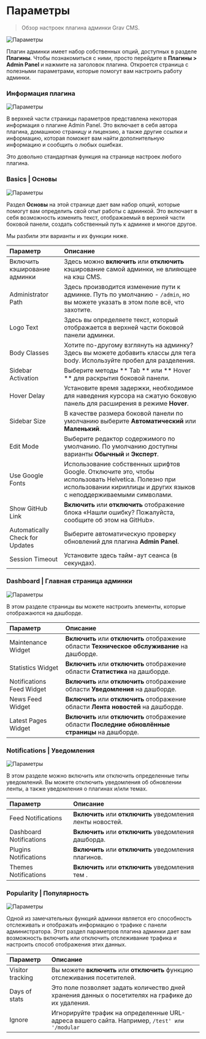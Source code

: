 # Параметры

> Обзор настроек плагина админки Grav CMS.

![Параметры](grav-options1.png)

Плагин админки имеет набор собственных опций, доступных в разделе **Плагины**. Чтобы познакомиться с ними, просто перейдите в **Плагины > Admin Panel** и нажмите на заголовок плагина. Откроется страница с полезными параметрами, которые помогут вам настроить работу админки.

### Информация плагина

![Параметры](grav-options2.png)

В верхней части страницы параметров представлена ​​некоторая информация о плагине Admin Panel. Это включает в себя автора плагина, домашнюю страницу и лицензию, а также другие ссылки и информацию, которая поможет вам найти дополнительную информацию и сообщить о любых ошибках.

Это довольно стандартная функция на странице настроек любого плагина.

### Basics | Основы

![Параметры](grav-options3.png)

Раздел **Основы** на этой странице дает вам набор опций, которые помогут вам определить свой опыт работы с админкой. Это включает в себя возможность изменить текст, отображаемый в верхней части боковой панели, создать собственный путь к админке и многое другое.

Мы разбили эти варианты и их функции ниже.


| Параметр                        | Описание                                                                                                                       |
| :-----                          | :-----                                                                                                                         |
| Включить кэширование админки    | Здесь можно **включить** или **отключить** кэширование самой админки, не влияющее на кэш CMS.                                  |
| Administrator Path              | Здесь производится изменение пути к админке. Путь по умолчанию - `/admin`, но вы можете указать в этом поле всё, что захотите. |
| Logo Text                       | Здесь вы определяете текст, который отображается в верхней части боковой панели админки.                                       |
| Body Classes                    | Хотите по-другому взглянуть на админку? Здесь вы можете добавить классы для тега body. Используйте пробел для разделения.      |
| Sidebar Activation              | Выберите методы ** Tab ** или ** Hover ** для раскрытия боковой панели.                                                        |
| Hover Delay                     | Установите время задержки, необходимое для наведения курсора на сжатую боковую панель для расширения в режиме **Hover**.       |
| Sidebar Size                    | В качестве размера боковой панели по умолчанию выберите **Автоматический** или **Маленький**.                                  |
| Edit Mode                       | Выберите редактор содержимого по умолчанию. По умолчанию доступны варианты **Обычный** и **Эксперт**.                          |
| Use Google Fonts                | Использование собственных шрифтов Google. Отключите это, чтобы использовать Helvetica. Полезно при использовании кириллицы и других языков с неподдерживаемыми символами.      |
| Show GitHub Link                | **Включить** или **отключить** отображение блока «Нашли ошибку? Пожалуйста, сообщите об этом на GitHub».                       |
| Automatically Check for Updates | Выберите автоматическую проверку обновлений для плагина **Admin Panel**.                                                       |
| Session Timeout                 | Установите здесь тайм-аут сеанса (в секундах).                                                                                 |


### Dashboard | Главная страница админки

![Параметры](grav-options4.png)

В этом разделе страницы вы можете настроить элементы, которые отображаются на дашборде.


| Параметр                  | Описание                                                                                           |
| :-----                    | :-----                                                                                             |
| Maintenance Widget        | **Включить** или **отключить** отображение области **Техническое обслуживание** на дашборде.       |
| Statistics Widget         | **Включить** или **отключить** отображение области **Статистика** на дашборде.                     |
| Notifications Feed Widget | **Включить** или **отключить** отображение области **Уведомления** на дашборде.                    |
| News Feed Widget          | **Включить** или **отключить** отображение области **Лента новостей** на дашборде.                 |
| Latest Pages Widget       | **Включить** или **отключить** отображение области **Последние обновлённые страницы** на дашборде. |


### Notifications | Уведомления

![Параметры](grav-options5.png)

В этом разделе можно включить или отключить определенные типы уведомлений. Вы можете отключить уведомления об обновлении ленты, а также уведомления о плагинах и/или темах.


| Параметр                | Описание                                                     |
| :-----                  | :-----                                                       |
| Feed Notifications      | **Включить** или **отключить** уведомления ленты новостей.   |
| Dashboard Notifications | **Включить** или **отключить** уведомления дашборда.         |
| Plugins Notifications   | **Включить** или **отключить** уведомления плагинов.         |
| Themes Notifications    | **Включить** или **отключить** уведомления тем .             |


### Popularity | Популярность

![Параметры](grav-options6.png)

Одной из замечательных функций админки является его способность отслеживать и отображать информацию о трафике с панели администратора. Этот раздел параметров плагина админки дает вам возможность включить или отключить отслеживание трафика и настроить способ отображения этих данных.


| Параметр         | Описание                                                                                           |
| :-----           | :-----                                                                                             |
| Visitor tracking | Вы можете **включить** или **отключить** функцию отслеживания посетителей.                         |
| Days of stats    | Это поле позволяет задать количество дней хранения данных о посетителях на графике до их удаления. |
| Ignore           | Игнорируйте трафик на определенные URL-адреса вашего сайта. Например, `/test' или '/modular`       |


